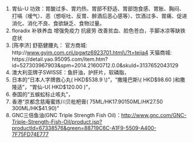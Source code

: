 1. 胃仙-U
   功效：胃酸过多、胃灼热、胃部不舒适、胃部饱食感、胃胀、胸闷、打嗝（嗳气）、恶（想呕吐、反胃、醉酒后恶心感等）、饮酒过多、胃痛、促进消化、消化不良、食欲缺乏、食物过量。 
2. floradix
   补铁养血 增强免疫力 抗疲劳 改善贫血、脸色苍白，手脚冰凉等缺铁症状
3. \[陈李济\] 舒筋健腰丸：
   官方商城: http:\/\/www.gyjm.com.cn\/pgwtz6923701.html\/?t=tejia4
   天猫商城: https:\/\/detail.yao.95095.com\/item.htm?id=527303967903&spm=2014.21600712.0.0&skuId=3137652043129
4. 澳大利亚牌子SWISSE：鱼肝油，护肝片，软磷脂，
5. 日本的“日本人字牌救心丸\( HKD$538.9 \)”，“撒隆巴斯\( HKD$98.60 \)和撒隆适”，“胃仙-U\( HKD$120.00 \)”，
6. 泰国的“五蜈蚣标止咳丸”，
7. 香港“京都念慈庵蜜炼川贝枇杷膏\( 75ML/HK$17.90  150ML/HK$27.50  300ML/HK$41.90\)”
8. GNC三倍鱼油\(GNC Triple Strength Fish Oil\)：http://www.gnc.com/GNC-Triple-Strength-Fish-Oil/product.jsp?productId=67338576&green=88719C6C-A1F9-5509-A400-7F75FD74E777



